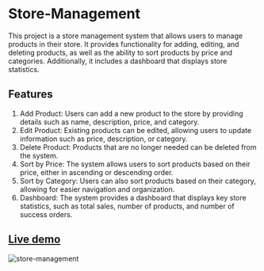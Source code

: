 # Store-Management
This project is a store management system that allows users to manage products in their store. It provides functionality for adding, editing, and deleting products, as well as the ability to sort products by price and categories. Additionally, it includes a dashboard that displays store statistics.

## Features
1. Add Product: Users can add a new product to the store by providing details such as name, description, price, and category.
2. Edit Product: Existing products can be edited, allowing users to update information such as price, description, or category.
3. Delete Product: Products that are no longer needed can be deleted from the system.
4. Sort by Price: The system allows users to sort products based on their price, either in ascending or descending order.
5. Sort by Category: Users can also sort products based on their category, allowing for easier navigation and organization.
6. Dashboard: The system provides a dashboard that displays key store statistics, such as total sales, number of products, and number of success orders.

## [Live demo](https://store-managements-app.netlify.app/)

![store-management](https://github.com/Saeed-Abedini/Store-Management/assets/58294372/b98d25ff-b1f8-432a-8857-ffbc9c41c61d)

